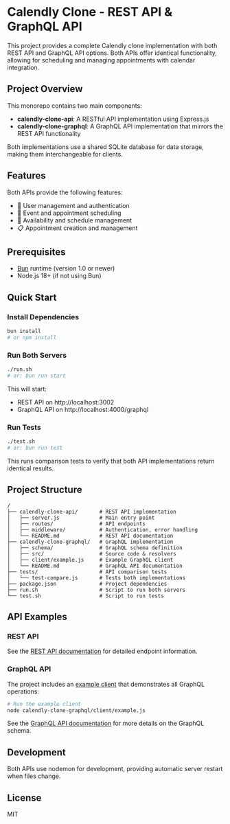 # Calendly Clone - REST API & GraphQL API

This project provides a complete Calendly clone implementation with both REST API and GraphQL API options. Both APIs offer identical functionality, allowing for scheduling and managing appointments with calendar integration.

## Project Overview

This monorepo contains two main components:

- **calendly-clone-api**: A RESTful API implementation using Express.js
- **calendly-clone-graphql**: A GraphQL API implementation that mirrors the REST API functionality

Both implementations use a shared SQLite database for data storage, making them interchangeable for clients.

## Features

Both APIs provide the following features:

- 👤 User management and authentication
- 📅 Event and appointment scheduling
- 📆 Availability and schedule management 
- 📋 Appointment creation and management

## Prerequisites

- [Bun](https://bun.sh/) runtime (version 1.0 or newer)
- Node.js 18+ (if not using Bun)

## Quick Start

### Install Dependencies

```bash
bun install
# or npm install
```

### Run Both Servers

```bash
./run.sh
# or: bun run start
```

This will start:
- REST API on http://localhost:3002
- GraphQL API on http://localhost:4000/graphql

### Run Tests

```bash
./test.sh
# or: bun run test
```

This runs comparison tests to verify that both API implementations return identical results.

## Project Structure

```
/
├── calendly-clone-api/       # REST API implementation
│   ├── server.js             # Main entry point
│   ├── routes/               # API endpoints
│   ├── middleware/           # Authentication, error handling
│   └── README.md             # REST API documentation
├── calendly-clone-graphql/   # GraphQL implementation
│   ├── schema/               # GraphQL schema definition
│   ├── src/                  # Source code & resolvers
│   ├── client/example.js     # Example GraphQL client
│   └── README.md             # GraphQL API documentation
├── tests/                    # API comparison tests
│   └── test-compare.js       # Tests both implementations
├── package.json              # Project dependencies
├── run.sh                    # Script to run both servers
└── test.sh                   # Script to run tests
```

## API Examples

### REST API

See the [REST API documentation](./calendly-clone-api/README.md) for detailed endpoint information.

### GraphQL API

The project includes an [example client](./calendly-clone-graphql/client/example.js) that demonstrates all GraphQL operations:

```bash
# Run the example client
node calendly-clone-graphql/client/example.js
```

See the [GraphQL API documentation](./calendly-clone-graphql/README.md) for more details on the GraphQL schema.

## Development

Both APIs use nodemon for development, providing automatic server restart when files change.

## License

MIT
